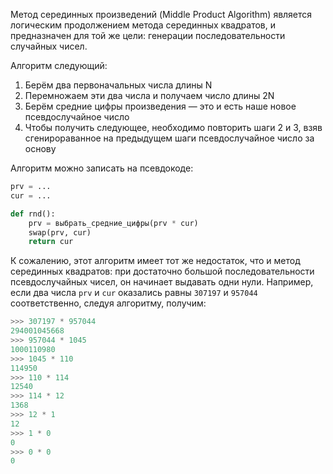 Метод серединных произведений (Middle Product Algorithm) является
логическим продолжением метода серединных квадратов, и предназначен
для той же цели: генерации последовательности случайных чисел.

Алгоритм следующий:

1. Берём два первоначальных числа длины N
2. Перемножаем эти два числа и получаем число длины 2N
3. Берём средние цифры произведения — это и есть наше новое
   псевдослучайное число
4. Чтобы получить следующее, необходимо повторить шаги 2 и 3, взяв
   сгенирораванное на предыдущем шаги псевдослучайное число за
   основу

Алгоритм можно записать на псевдокоде:

```python
prv = ...
cur = ...

def rnd():
	prv = выбрать_средние_цифры(prv * cur)
	swap(prv, cur)
	return cur
```

К сожалению, этот алгоритм имеет тот же недостаток, что и метод
серединных квадратов: при достаточно большой последовательности
псевдослучайных чисел, он начинает выдавать одни нули. Например,
если два числа `prv` и `cur` оказались равны `307197` и `957044`
соответственно, следуя алгоритму, получим:

```python
>>> 307197 * 957044
294001045668
>>> 957044 * 1045
1000110980
>>> 1045 * 110
114950
>>> 110 * 114
12540
>>> 114 * 12
1368
>>> 12 * 1
12
>>> 1 * 0
0
>>> 0 * 0
0
```
